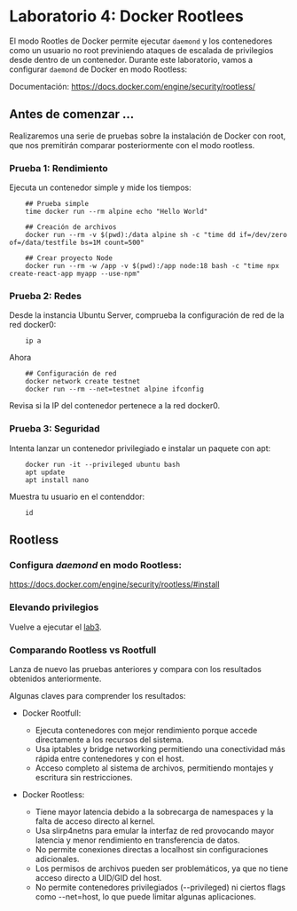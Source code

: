 # Laboratorio 4: Docker Rootlees

El modo Rootles de Docker permite ejecutar `daemond` y los contenedores como un usuario no root previniendo ataques de escalada de privilegios desde dentro de un contenedor. Durante este laboratorio, vamos a configurar `daemond` de Docker en modo Rootless: 

Documentación:
https://docs.docker.com/engine/security/rootless/

## Antes de comenzar ...

Realizaremos una serie de pruebas sobre la instalación de Docker con root, que nos premitirán comparar posteriormente con el modo rootless.

### Prueba 1: Rendimiento
Ejecuta un contenedor simple y mide los tiempos:

        ## Prueba simple
        time docker run --rm alpine echo "Hello World"

        ## Creación de archivos
        docker run --rm -v $(pwd):/data alpine sh -c "time dd if=/dev/zero of=/data/testfile bs=1M count=500"

        ## Crear proyecto Node
        docker run --rm -w /app -v $(pwd):/app node:18 bash -c "time npx create-react-app myapp --use-npm"

### Prueba 2: Redes
Desde la instancia Ubuntu Server, comprueba la configuración de red de la red docker0:

        ip a

Ahora 

        ## Configuración de red 
        docker network create testnet
        docker run --rm --net=testnet alpine ifconfig

Revisa si la IP del contenedor pertenece a la red docker0.

### Prueba 3: Seguridad
Intenta lanzar un contenedor privilegiado e instalar un paquete con apt:

        docker run -it --privileged ubuntu bash
        apt update
        apt install nano

Muestra tu usuario en el contenddor:
        
        id
        

## Rootless

### Configura *daemond* en modo Rootless:

https://docs.docker.com/engine/security/rootless/#install

### Elevando privilegios

Vuelve a ejecutar el [lab3](./lab3.md). 

### Comparando Rootless vs Rootfull

Lanza de nuevo las pruebas anteriores y compara con los resultados obtenidos anteriormente. 

Algunas claves para comprender los resultados:

- Docker Rootfull:
    - Ejecuta contenedores con mejor rendimiento porque accede directamente a los recursos del sistema.
    - Usa iptables y bridge networking permitiendo una conectividad más rápida entre contenedores y con el host.
    - Acceso completo al sistema de archivos, permitiendo montajes y escritura sin restricciones.

- Docker Rootless:
    - Tiene mayor latencia debido a la sobrecarga de namespaces y la falta de acceso directo al kernel.
    - Usa slirp4netns para emular la interfaz de red provocando mayor latencia y menor rendimiento en transferencia de datos.
    - No permite conexiones directas a localhost sin configuraciones adicionales. 
    - Los permisos de archivos pueden ser problemáticos, ya que no tiene acceso directo a UID/GID del host.
    - No permite contenedores privilegiados (--privileged) ni ciertos flags como --net=host, lo que puede limitar algunas aplicaciones.


